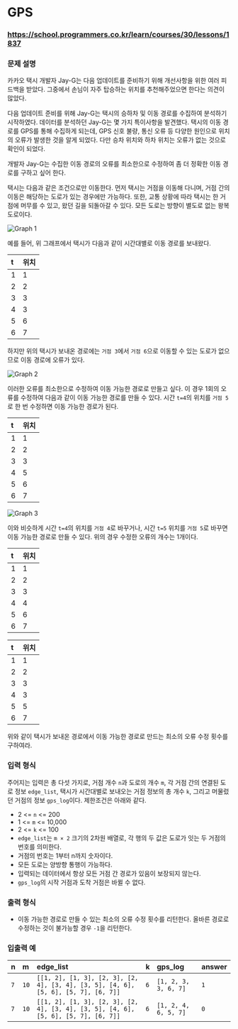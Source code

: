 # GPS

### https://school.programmers.co.kr/learn/courses/30/lessons/1837

### 문제 설명

카카오 택시 개발자 Jay-G는 다음 업데이트를 준비하기 위해 개선사항을 위한 여러 피드백을 받았다. 그중에서 손님이 자주 탑승하는 위치를 추천해주었으면 한다는 의견이 많았다.

다음 업데이트 준비를 위해 Jay-G는 택시의 승하차 및 이동 경로를 수집하여 분석하기 시작하였다. 데이터를 분석하던 Jay-G는 몇 가지 특이사항을 발견했다. 택시의 이동 경로를 GPS를 통해 수집하게 되는데, GPS 신호 불량, 통신 오류 등 다양한 원인으로 위치의 오류가 발생한 것을 알게 되었다. 다만 승차 위치와 하차 위치는 오류가 없는 것으로 확인이 되었다.

개발자 Jay-G는 수집한 이동 경로의 오류를 최소한으로 수정하여 좀 더 정확한 이동 경로를 구하고 싶어 한다.

택시는 다음과 같은 조건으로만 이동한다. 먼저 택시는 거점을 이동해 다니며, 거점 간의 이동은 해당하는 도로가 있는 경우에만 가능하다. 또한, 교통 상황에 따라 택시는 한 거점에 머무를 수 있고, 왔던 길을 되돌아갈 수 있다. 모든 도로는 방향이 별도로 없는 왕복 도로이다.

![Graph 1](https://t1.kakaocdn.net/codefestival/gps1.png)

예를 들어, 위 그래프에서 택시가 다음과 같이 시간대별로 이동 경로를 보내왔다.

| t   | 위치 |
| :-- | :--- |
| 1   | 1    |
| 2   | 2    |
| 3   | 3    |
| 4   | 3    |
| 5   | 6    |
| 6   | 7    |

하지만 위의 택시가 보내온 경로에는 `거점 3`에서 `거점 6`으로 이동할 수 있는 도로가 없으므로 이동 경로에 오류가 있다.

![Graph 2](https://t1.kakaocdn.net/codefestival/gps2.png)

이러한 오류를 최소한으로 수정하여 이동 가능한 경로로 만들고 싶다. 이 경우 1회의 오류를 수정하여 다음과 같이 이동 가능한 경로를 만들 수 있다. 시간 `t=4`의 위치를 `거점 5`로 한 번 수정하면 이동 가능한 경로가 된다.

| t   | 위치 |
| :-- | :--- |
| 1   | 1    |
| 2   | 2    |
| 3   | 3    |
| 4   | 5    |
| 5   | 6    |
| 6   | 7    |

![Graph 3](https://t1.kakaocdn.net/codefestival/gps3.png)

이와 비슷하게 시간 `t=4`의 위치를 `거점 4`로 바꾸거나, 시간 `t=5` 위치를 `거점 5`로 바꾸면 이동 가능한 경로로 만들 수 있다. 위의 경우 수정한 오류의 개수는 1개이다.

| t   | 위치 |
| :-- | :--- |
| 1   | 1    |
| 2   | 2    |
| 3   | 3    |
| 4   | 4    |
| 5   | 6    |
| 6   | 7    |

| t   | 위치 |
| :-- | :--- |
| 1   | 1    |
| 2   | 2    |
| 3   | 3    |
| 4   | 3    |
| 5   | 5    |
| 6   | 7    |

위와 같이 택시가 보내온 경로에서 이동 가능한 경로로 만드는 최소의 오류 수정 횟수를 구하여라.

### 입력 형식

주어지는 입력은 총 다섯 가지로, 거점 개수 `n`과 도로의 개수 `m`, 각 거점 간의 연결된 도로 정보 `edge_list`, 택시가 시간대별로 보내오는 거점 정보의 총 개수 `k`, 그리고 머물렀던 거점의 정보 `gps_log`이다. 제한조건은 아래와 같다.

-   2 <= `n` <= 200
-   1 <= `m` <= 10,000
-   2 <= `k` <= 100
-   `edge_list`는 `m × 2` 크기의 2차원 배열로, 각 행의 두 값은 도로가 잇는 두 거점의 번호를 의미한다.
-   거점의 번호는 1부터 n까지 숫자이다.
-   모든 도로는 양방향 통행이 가능하다.
-   입력되는 데이터에서 항상 모든 거점 간 경로가 있음이 보장되지 않는다.
-   `gps_log`의 시작 거점과 도착 거점은 바뀔 수 없다.

### 출력 형식

-   이동 가능한 경로로 만들 수 있는 최소의 오류 수정 횟수를 리턴한다. 올바른 경로로 수정하는 것이 불가능할 경우 `-1`을 리턴한다.

### 입출력 예

| n   | m    | edge_list                                                                          | k   | gps_log              | answer |
| :-- | :--- | :--------------------------------------------------------------------------------- | :-- | :------------------- | :----- |
| `7` | `10` | `[[1, 2], [1, 3], [2, 3], [2, 4], [3, 4], [3, 5], [4, 6], [5, 6], [5, 7], [6, 7]]` | `6` | `[1, 2, 3, 3, 6, 7]` | `1`    |
| `7` | `10` | `[[1, 2], [1, 3], [2, 3], [2, 4], [3, 4], [3, 5], [4, 6], [5, 6], [5, 7], [6, 7]]` | `6` | `[1, 2, 4, 6, 5, 7]` | `0`    |
